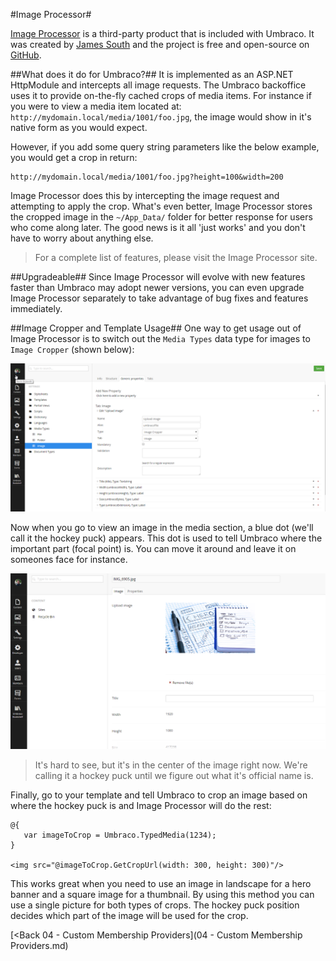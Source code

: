 #Image Processor#

[Image Processor](http://imageprocessor.org/) is a third-party product that is included with Umbraco. It was created by [James South](https://twitter.com/james_m_south) and the project is free and open-source on [GitHub](https://github.com/JimBobSquarePants/ImageProcessor/blob/V2/README.md).

##What does it do for Umbraco?##
It is implemented as an ASP.NET HttpModule and intercepts all image requests.  The Umbraco backoffice uses it to provide on-the-fly cached crops of media items.  For instance if you were to view a media item located at: `http://mydomain.local/media/1001/foo.jpg`, the image would show in it's native form as you would expect.

However, if you add some query string parameters like the below example, you would get a crop in return:
```
http://mydomain.local/media/1001/foo.jpg?height=100&width=200
```

Image Processor does this by intercepting the image request and attempting to apply the crop.  What's even better, Image Processor stores the cropped image in the `~/App_Data/` folder for better response for users who come along later.  The good news is it all 'just works' and you don't have to worry about anything else.

>For a complete list of features, please visit the Image Processor site.

##Upgradeable##
Since Image Processor will evolve with new features faster than Umbraco may adopt newer versions, you can even upgrade Image Processor separately to take advantage of bug fixes and features immediately.

##Image Cropper and Template Usage##
One way to get usage out of Image Processor is to switch out the `Media Types` data type for images to `Image Cropper` (shown below):

![image-cropper.png](assets/image-cropper.png)

Now when you go to view an image in the media section, a blue dot (we'll call it the hockey puck) appears.  This dot is used to tell Umbraco where the important part (focal point) is.  You can move it around and leave it on someones face for instance.

![hockey-puck.png](assets/hockey-puck.png)
>It's hard to see, but it's in the center of the image right now.  We're calling it a hockey puck until we figure out what it's official name is.

Finally, go to your template and tell Umbraco to crop an image based on where the hockey puck is and Image Processor will do the rest:

```
@{
   var imageToCrop = Umbraco.TypedMedia(1234);
}

<img src="@imageToCrop.GetCropUrl(width: 300, height: 300)"/>
```

This works great when you need to use an image in landscape for a hero banner and a square image for a thumbnail.  By using this method you can use a single picture for both types of crops.  The hockey puck position decides which part of the image will be used for the crop.

[<Back 04 - Custom Membership Providers](04 - Custom Membership Providers.md)